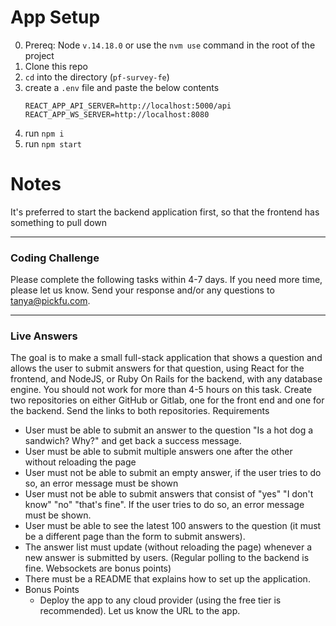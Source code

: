 # App Setup
0. Prereq: Node `v.14.18.0` or use the `nvm use` command in the root of the project
1. Clone this repo
2. `cd` into the directory (`pf-survey-fe`)
3. create a `.env` file and paste the below contents
      ```
      REACT_APP_API_SERVER=http://localhost:5000/api
      REACT_APP_WS_SERVER=http://localhost:8080
      ```
4. run `npm i`
5. run `npm start`

# Notes
It's preferred to start the backend application first, so that the frontend has something to pull down


---

### Coding Challenge
Please complete the following tasks within 4-7 days. If you need more time, please let us know. Send your response and/or any questions to tanya@pickfu.com.
_______________________________________________________________________
### Live Answers
The goal is to make a small full-stack application that shows a question and allows the user to submit answers for that question, using React for the frontend, and NodeJS, or Ruby On Rails for the backend, with any database engine. You should not work for more than 4-5 hours on this task.
Create two repositories on either GitHub or Gitlab, one for the front end and one for the backend. Send the links to both repositories.
Requirements
- User must be able to submit an answer to the question "Is a hot dog a sandwich? Why?" and get back a success message.
- User must be able to submit multiple answers one after the other without reloading the page
- User must not be able to submit an empty answer, if the user tries to do so, an error message must be shown
- User must not be able to submit answers that consist of "yes" "I don't know" "no" "that's fine". If the user tries to do so, an error message must be shown.
- User must be able to see the latest 100 answers to the question (it must be a different page than the form to submit answers).
- The answer list must update (without reloading the page) whenever a new answer is submitted by users. (Regular polling to the backend is fine. Websockets are bonus points)
- There must be a README that explains how to set up the application.
- Bonus Points
  - Deploy the app to any cloud provider (using the free tier is recommended). Let us know the URL to the app.
